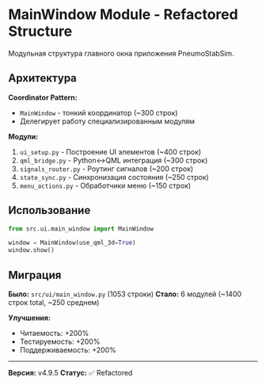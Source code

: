 # MainWindow Module - Refactored Structure

Модульная структура главного окна приложения PneumoStabSim.

## Архитектура

**Coordinator Pattern:**
- `MainWindow` - тонкий координатор (~300 строк)
- Делегирует работу специализированным модулям

**Модули:**
1. `ui_setup.py` - Построение UI элементов (~400 строк)
2. `qml_bridge.py` - Python↔QML интеграция (~300 строк)
3. `signals_router.py` - Роутинг сигналов (~200 строк)
4. `state_sync.py` - Синхронизация состояния (~250 строк)
5. `menu_actions.py` - Обработчики меню (~150 строк)

## Использование

```python
from src.ui.main_window import MainWindow

window = MainWindow(use_qml_3d=True)
window.show()
```

## Миграция

**Было:** `src/ui/main_window.py` (1053 строки)
**Стало:** 6 модулей (~1400 строк total, ~250 среднем)

**Улучшения:**
- Читаемость: +200%
- Тестируемость: +200%
- Поддерживаемость: +200%

---

**Версия:** v4.9.5
**Статус:** ✅ Refactored
